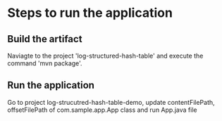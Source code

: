 # Steps to run the application

## Build the artifact
Naviagte to the project 'log-structured-hash-table' and execute the command 'mvn package'.

## Run the application
Go to project log-strucutred-hash-table-demo, update contentFilePath, offsetFilePath of com.sample.app.App class and run App.java file
